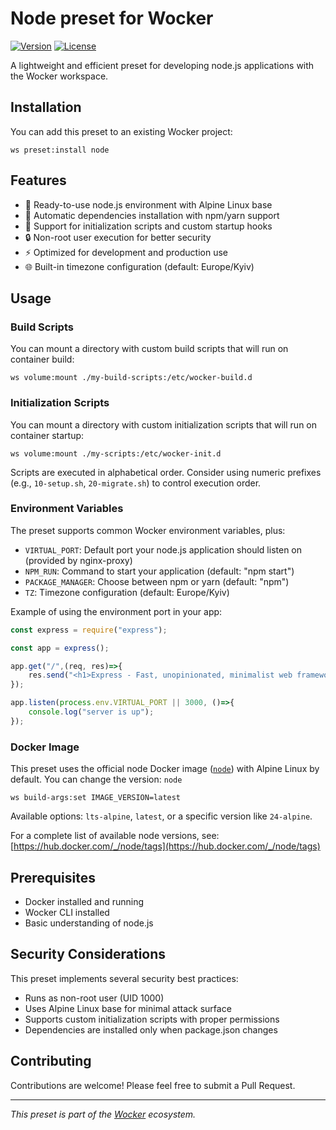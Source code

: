 # Node preset for Wocker

[![Version](https://img.shields.io/badge/version-1.0.5-blue.svg)](https://github.com/kearisp/wocker-node-preset)
[![License](https://img.shields.io/badge/license-MIT-green.svg)](./LICENSE)

A lightweight and efficient preset for developing node.js applications with the Wocker workspace.


## Installation

You can add this preset to an existing Wocker project:

```shell
ws preset:install node
```

## Features

- 🚀 Ready-to-use node.js environment with Alpine Linux base
- 🔄 Automatic dependencies installation with npm/yarn support
- 📁 Support for initialization scripts and custom startup hooks
- 🔒 Non-root user execution for better security
- ⚡ Optimized for development and production use
- 🌐 Built-in timezone configuration (default: Europe/Kyiv)

## Usage

### Build Scripts

You can mount a directory with custom build scripts that will run on container build:

```shell
ws volume:mount ./my-build-scripts:/etc/wocker-build.d
```

### Initialization Scripts

You can mount a directory with custom initialization scripts that will run on container startup:

```shell
ws volume:mount ./my-scripts:/etc/wocker-init.d
```

Scripts are executed in alphabetical order. Consider using numeric prefixes (e.g., `10-setup.sh`, `20-migrate.sh`) to control execution order.

### Environment Variables

The preset supports common Wocker environment variables, plus:

- `VIRTUAL_PORT`: Default port your node.js application should listen on (provided by nginx-proxy)
- `NPM_RUN`: Command to start your application (default: "npm start")
- `PACKAGE_MANAGER`: Choose between npm or yarn (default: "npm")
- `TZ`: Timezone configuration (default: Europe/Kyiv)

Example of using the environment port in your app:

```javascript
const express = require("express");

const app = express();

app.get("/",(req, res)=>{
    res.send("<h1>Express - Fast, unopinionated, minimalist web framework for Node.js</h1>");
});

app.listen(process.env.VIRTUAL_PORT || 3000, ()=>{
    console.log("server is up");
});
```


### Docker Image

This preset uses the official node Docker image ([`node`](https://hub.docker.com/_/node)) with Alpine Linux by default. You can change the version: `node`


```shell
ws build-args:set IMAGE_VERSION=latest
```


Available options: `lts-alpine`, `latest`, or a specific version like `24-alpine`.

For a complete list of available node versions, see: [https://hub.docker.com/_/node/tags](https://hub.docker.com/_/node/tags)


## Prerequisites

- Docker installed and running
- Wocker CLI installed
- Basic understanding of node.js

## Security Considerations

This preset implements several security best practices:

- Runs as non-root user (UID 1000)
- Uses Alpine Linux base for minimal attack surface
- Supports custom initialization scripts with proper permissions
- Dependencies are installed only when package.json changes

## Contributing

Contributions are welcome! Please feel free to submit a Pull Request.

---

_This preset is part of the [Wocker](https://kearisp.github.io/wocker) ecosystem._
